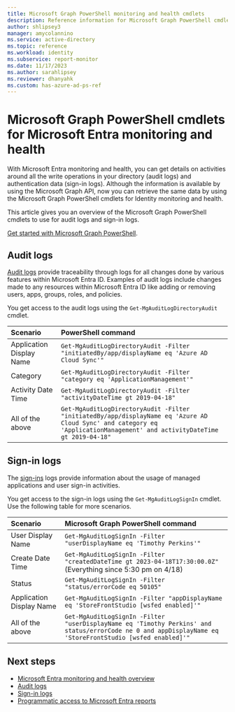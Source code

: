 ```yaml
---
title: Microsoft Graph PowerShell monitoring and health cmdlets
description: Reference information for Microsoft Graph PowerShell cmdlets for Microsoft Entra monitoring and health.
author: shlipsey3
manager: amycolannino
ms.service: active-directory
ms.topic: reference
ms.workload: identity
ms.subservice: report-monitor
ms.date: 11/17/2023
ms.author: sarahlipsey
ms.reviewer: dhanyahk
ms.custom: has-azure-ad-ps-ref
---
```


# Microsoft Graph PowerShell cmdlets for Microsoft Entra monitoring and health

With Microsoft Entra monitoring and health, you can get details on activities around all the write operations in your directory (audit logs) and authentication data (sign-in logs). Although the information is available by using the Microsoft Graph API, now you can retrieve the same data by using the Microsoft Graph PowerShell cmdlets for Identity monitoring and health.

This article gives you an overview of the Microsoft Graph PowerShell cmdlets to use for audit logs and sign-in logs.

[Get started with Microsoft Graph PowerShell](/powershell/microsoftgraph/get-started).

## Audit logs

[Audit logs](concept-audit-logs.md) provide traceability through logs for all changes done by various features within Microsoft Entra ID. Examples of audit logs include changes made to any resources within Microsoft Entra ID like adding or removing users, apps, groups, roles, and policies.

You get access to the audit logs using the `Get-MgAuditLogDirectoryAudit` cmdlet.

| Scenario                      | PowerShell command |
| :--                           | :--                |
| Application Display Name      | `Get-MgAuditLogDirectoryAudit -Filter "initiatedBy/app/displayName eq 'Azure AD Cloud Sync'"` |
| Category                      | `Get-MgAuditLogDirectoryAudit -Filter "category eq 'ApplicationManagement'"` |
| Activity Date Time            | `Get-MgAuditLogDirectoryAudit -Filter "activityDateTime gt 2019-04-18"` |
| All of the above              | `Get-MgAuditLogDirectoryAudit -Filter "initiatedBy/app/displayName eq 'Azure AD Cloud Sync' and category eq 'ApplicationManagement' and activityDateTime gt 2019-04-18"` |

## Sign-in logs

The [sign-ins](concept-sign-ins.md) logs provide information about the usage of managed applications and user sign-in activities.

You get access to the sign-in logs using the `Get-MgAuditLogSignIn` cmdlet. Use the following table for more scenarios.

| Scenario                      | Microsoft Graph PowerShell command |
| :--                           | :--                |
| User Display Name             | `Get-MgAuditLogSignIn -Filter "userDisplayName eq 'Timothy Perkins'"` |
| Create Date Time              | `Get-MgAuditLogSignIn -Filter "createdDateTime gt 2023-04-18T17:30:00.0Z"` (Everything since 5:30 pm on 4/18) |
| Status                        | `Get-MgAuditLogSignIn -Filter "status/errorCode eq 50105"` |
| Application Display Name      | `Get-MgAuditLogSignIn -Filter "appDisplayName eq 'StoreFrontStudio [wsfed enabled]'"` |
| All of the above              | `Get-MgAuditLogSignIn -Filter "userDisplayName eq 'Timothy Perkins' and status/errorCode ne 0 and appDisplayName eq 'StoreFrontStudio [wsfed enabled]'"` |

## Next steps

- [Microsoft Entra monitoring and health overview](overview-monitoring-health.md)
- [Audit logs](concept-audit-logs.md)
- [Sign-in logs](concept-signs.md)
- [Programmatic access to Microsoft Entra reports](howto-configure-prerequisites-for-reporting-api.md)
